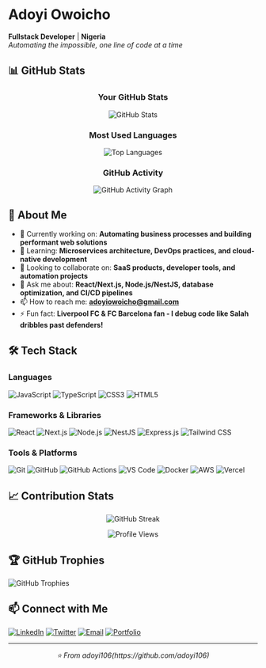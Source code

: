 # Adoyi Owoicho
**Fullstack Developer** | **Nigeria**  
*Automating the impossible, one line of code at a time*

## 📊 GitHub Stats

<div align="center">
  
### Your GitHub Stats
![GitHub Stats](https://github-readme-stats.vercel.app/api?username=adoyi106&show_icons=true&theme=dark&hide_border=true&bg_color=0d1117&title_color=f39c12&icon_color=f39c12&text_color=ffffff)

### Most Used Languages
![Top Languages](https://github-readme-stats.vercel.app/api/top-langs/?username=adoyi106&layout=compact&theme=dark&hide_border=true&bg_color=0d1117&title_color=f39c12&text_color=ffffff)

### GitHub Activity
![GitHub Activity Graph](https://github-readme-activity-graph.vercel.app/graph?username=adoyi106&theme=github-compact&bg_color=0d1117&color=f39c12&line=f39c12&point=ffffff&hide_border=true)

</div>

## 🚀 About Me

- 🔭 Currently working on: **Automating business processes and building performant web solutions**
- 🌱 Learning: **Microservices architecture, DevOps practices, and cloud-native development**
- 👯 Looking to collaborate on: **SaaS products, developer tools, and automation projects**
- 💬 Ask me about: **React/Next.js, Node.js/NestJS, database optimization, and CI/CD pipelines**
- 📫 How to reach me: **adoyiowoicho@gmail.com**
- ⚡ Fun fact: **Liverpool FC & FC Barcelona fan - I debug code like Salah dribbles past defenders!**

## 🛠️ Tech Stack

### Languages
![JavaScript](https://img.shields.io/badge/-JavaScript-F7DF1E?style=flat-square&logo=javascript&logoColor=black)
![TypeScript](https://img.shields.io/badge/-TypeScript-3178C6?style=flat-square&logo=typescript&logoColor=white)
![CSS3](https://img.shields.io/badge/-CSS3-1572B6?style=flat-square&logo=css3&logoColor=white)
![HTML5](https://img.shields.io/badge/-HTML5-E34F26?style=flat-square&logo=html5&logoColor=white)

### Frameworks & Libraries
![React](https://img.shields.io/badge/-React-61DAFB?style=flat-square&logo=react&logoColor=black)
![Next.js](https://img.shields.io/badge/-Next.js-000000?style=flat-square&logo=next.js&logoColor=white)
![Node.js](https://img.shields.io/badge/-Node.js-339933?style=flat-square&logo=node.js&logoColor=white)
![NestJS](https://img.shields.io/badge/-NestJS-E0234E?style=flat-square&logo=nestjs&logoColor=white)
![Express.js](https://img.shields.io/badge/-Express.js-000000?style=flat-square&logo=express&logoColor=white)
![Tailwind CSS](https://img.shields.io/badge/-Tailwind_CSS-38B2AC?style=flat-square&logo=tailwind-css&logoColor=white)

### Tools & Platforms
![Git](https://img.shields.io/badge/-Git-F05032?style=flat-square&logo=git&logoColor=white)
![GitHub](https://img.shields.io/badge/-GitHub-181717?style=flat-square&logo=github&logoColor=white)
![GitHub Actions](https://img.shields.io/badge/-GitHub_Actions-2088FF?style=flat-square&logo=github-actions&logoColor=white)
![VS Code](https://img.shields.io/badge/-VS_Code-007ACC?style=flat-square&logo=visual-studio-code&logoColor=white)
![Docker](https://img.shields.io/badge/-Docker-2496ED?style=flat-square&logo=docker&logoColor=white)
![AWS](https://img.shields.io/badge/-AWS-232F3E?style=flat-square&logo=amazon-aws&logoColor=white)
![Vercel](https://img.shields.io/badge/-Vercel-000000?style=flat-square&logo=vercel&logoColor=white)

## 📈 Contribution Stats

<div align="center">

![GitHub Streak](https://github-readme-streak-stats.herokuapp.com/?user=adoyi106&theme=dark&hide_border=true&background=0d1117&stroke=f39c12&ring=f39c12&fire=f39c12&currStreakNum=ffffff&sideNums=ffffff&currStreakLabel=f39c12&sideLabels=ffffff&dates=ffffff)

![Profile Views](https://komarev.com/ghpvc/?username=adoyi106&color=f39c12&style=flat-square&label=Profile+Views)

</div>

## 🏆 GitHub Trophies
![GitHub Trophies](https://github-profile-trophy.vercel.app/?username=adoyi106&theme=darkhub&no-frame=true&margin-w=15&margin-h=15)

## 📫 Connect with Me

[![LinkedIn](https://img.shields.io/badge/-LinkedIn-0A66C2?style=for-the-badge&logo=linkedin&logoColor=white)](https://www.linkedin.com/in/owoicho-emmanuel/)
[![Twitter](https://img.shields.io/badge/-Twitter-1DA1F2?style=for-the-badge&logo=twitter&logoColor=white)](https://x.com/Owieadoyi)
[![Email](https://img.shields.io/badge/-Email-EA4335?style=for-the-badge&logo=gmail&logoColor=white)](mailto:adoyiowoicho@gmail.com)
[![Portfolio](https://img.shields.io/badge/-Portfolio-FF5722?style=for-the-badge&logo=firefox&logoColor=white)](https://adoyidev.netlify.app/)

---
<div align="center">
  <i>⭐️ From adoyi106(https://github.com/adoyi106)</i>
</div>
